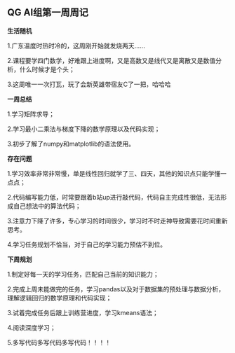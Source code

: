 ## QG AI组第一周周记

**生活随机**

1.广东温度时热时冷的，这周刚开始就发烧两天......

2.课程要学四门数学，好难跟上进度啊，又是高数又是线代又是离散又是数值分析，什么时候才是个头；

3.这周唯一一次打瓦，玩了会新英雄带宿友C了一把，哈哈哈

**一周总结**

1.学习矩阵求导；

2.学习最小二乘法与梯度下降的数学原理以及代码实现；

3.初步了解了numpy和matplotlib的语法使用。

**存在问题**

1.学习效率非常非常慢，单是线性回归就学了三、四天，其他的知识点只能学懂一点点；

2.代码编写能力低，时常要跟着b站up进行敲代码，代码自主完成性很低，无法形成自己想法中的算法代码；

3.注意力下降了许多，专心学习的时间很少，学习时不时走神导致需要花时间重新思考。

4.学习任务规划不恰当，对于自己的学习能力预估不到位。

**下周规划**

1.制定好每一天的学习任务，匹配自己当前的知识能力；

2.完成上周未能做完的任务，学习pandas以及对于数据集的预处理与数据分析，理解逻辑回归的数学原理和代码实现；

3.试着完成任务后跟上训练营进度，学习kmeans语法；

4.阅读深度学习；

5.多写代码多写代码多写代码！！！！


